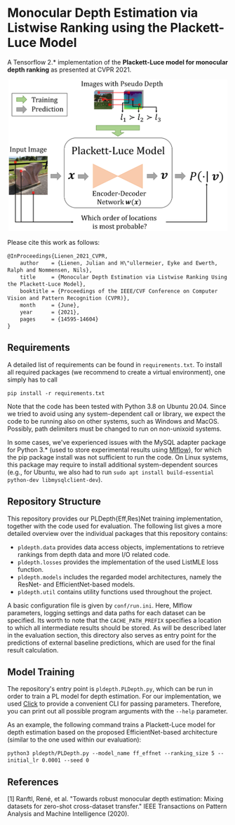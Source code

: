 # Monocular Depth Estimation via Listwise Ranking using the Plackett-Luce Model

A Tensorflow 2.* implementation of the **Plackett-Luce model for monocular depth ranking** as presented at CVPR 2021.

<p align="center">
<img src="PLDepth_Overview.png" width="500">
</p>

Please cite this work as follows:

```
@InProceedings{Lienen_2021_CVPR,
    author    = {Lienen, Julian and H\"ullermeier, Eyke and Ewerth, Ralph and Nommensen, Nils},
    title     = {Monocular Depth Estimation via Listwise Ranking Using the Plackett-Luce Model},
    booktitle = {Proceedings of the IEEE/CVF Conference on Computer Vision and Pattern Recognition (CVPR)},
    month     = {June},
    year      = {2021},
    pages     = {14595-14604}
}
```

## Requirements

A detailed list of requirements can be found in `requirements.txt`. To install all required packages (we recommend to create a virtual environment), one simply has to call
```
pip install -r requirements.txt
```

Note that the code has been tested with Python 3.8 on Ubuntu 20.04. Since we tried to avoid using any system-dependent call or library, we expect the code to be running also on other systems, such as Windows and MacOS. Possibly, path delimiters must be changed to run on non-unixoid systems.

In some cases, we've experienced issues with the MySQL adapter package for Python 3.* (used to store experimental results using [Mlflow](https://mlflow.org/)), for which the pip package install was not sufficient to run the code. On Linux systems, this package may require to install additional system-dependent sources (e.g., for Ubuntu, we also had to run `sudo apt install build-essential python-dev libmysqlclient-dev`).

## Repository Structure

This repository provides our PLDepth{Eff,Res}Net training implementation, together with the code used for evaluation. The following list gives a more detailed overview over the individual packages that this repository contains:

- `pldepth.data` provides data access objects, implementations to retrieve rankings from depth data and more I/O related code.
- `pldepth.losses` provides the implementation of the used ListMLE loss function.
- `pldepth.models` includes the regarded model architectures, namely the ResNet- and EfficientNet-based models.
- `pldepth.util` contains utility functions used throughout the project.

A basic configuration file is given by `conf/run.ini`. Here, Mlflow parameters, logging settings and data paths for each dataset can be specified. Its worth to note that the `CACHE_PATH_PREFIX` specifies a location to which all intermediate results should be stored. As will be described later in the evaluation section, this directory also serves as entry point for the predictions of external baseline predictions, which are used for the final result calculation.

## Model Training

The repository's entry point is `pldepth.PLDepth.py`, which can be run in order to train a PL model for depth estimation. For our implementation, we used [Click](https://click.palletsprojects.com/en/7.x/) to provide a convenient CLI for passing parameters. Therefore, you can print out all possible program arguments with the `--help` parameter.

As an example, the following command trains a Plackett-Luce model for depth estimation based on the proposed EfficientNet-based architecture (similar to the one used within our evaluation):

```
python3 pldepth/PLDepth.py --model_name ff_effnet --ranking_size 5 --initial_lr 0.0001 --seed 0
```

## References

[1] Ranftl, René, et al. "Towards robust monocular depth estimation: Mixing datasets for zero-shot cross-dataset transfer." IEEE Transactions on Pattern Analysis and Machine Intelligence (2020).
